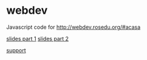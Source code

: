 webdev
======

Javascript code for http://webdev.rosedu.org/#acasa


[slides part 1](https://docs.google.com/presentation/d/1eoMVwkrh_lLr6Go2NfEw3NuHf--j6TNtrEKd3IBPsag/edit#slide=id.g11e5bfdb0_044)
[slides part 2](https://docs.google.com/presentation/d/1nhJAPShSgge51lGqfYKPB2XwMHtCkgb4s7osGbFv9kI/edit#slide=id.g122a24944_058)



[support](https://docs.google.com/document/d/1kgW6g1nsvsZXAOtl_xH-0Ub6VAvq42wq7eREN9Jmf5U/edit#)
